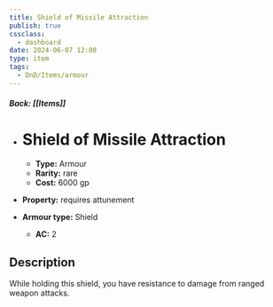 ```yaml
---
title: Shield of Missile Attraction
publish: true
cssclass:
  - dashboard
date: 2024-06-07 12:00
type: item
tags:
  - DnD/Items/armour
---
```


##### Back: [[Items]]

- # Shield of Missile Attraction

    - **Type:** Armour
    - **Rarity:** rare
    - **Cost:** 6000 gp
- **Property:** requires attunement
- **Armour type:** Shield
    - **AC:** 2

## Description 

While holding this shield, you have resistance to damage from ranged weapon attacks.
